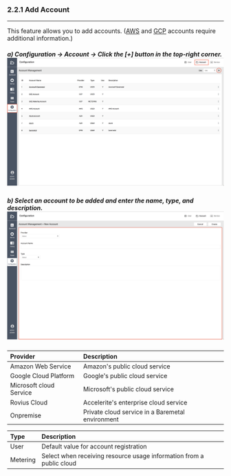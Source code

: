 ### 2.2.1 Add Account

---

This feature allows you to add accounts. \([AWS](/configuration/provider/add/aws-d504-b85c-bc14-c774-b354-cd94-ac00.md) and [GCP](/configuration/provider/add/gcp-d504-b85c-bc14-c774-b354-cd94-ac00.md) accounts require additional information.\)

##### a\) Configuration → Account → Click the [+] button in the top-right corner.![](/assets/EN/2.5/2.2.1_1.png)

##### b\) Select an account to be added and enter the name, type, and description.![](/assets/EN/2.5/2.2.1_2.png)

| Provider | **Description** |
| :--- | :--- |
| Amazon Web Service | Amazon's public cloud service |
| Google Cloud Platform | Google's public cloud service |
| Microsoft cloud Service | Microsoft's public cloud service |
| Rovius Cloud | Accelerite's enterprise cloud service |
| Onpremise | Private cloud service in a Baremetal environment |

| **Type** | **Description** |
| :--- | :--- |
| User | Default value for account registration |
| Metering | Select when receiving resource usage information from a public cloud |



